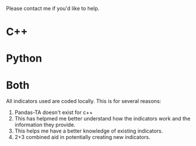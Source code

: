 Please contact me if you'd like to help.

C++
===


Python
===

Both
===
All indicators used are coded locally.  This is for several reasons:
1. Pandas-TA doesn't exist for c++
2. This has helpmed me better understand how the indicators work and the information they provide.
3. This helps me have a better knowledge of existing indicators.
4. 2+3 combined aid in potentially creating new indicators.
